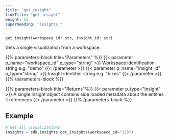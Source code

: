 ```yaml
---
title: "get_insight"
linkTitle: "get_insight"
weight: 15
superheading: "insights."
---
```




``get_insight(workspace_id: str, insight_id: str)``

Gets a single visualization from a workspace.


{{% parameters-block  title="Parameters" %}}
{{< parameter p_name="workspace_id" p_type="string" >}}
Workspace identification string e.g. "demo"
{{< /parameter >}}
{{< parameter p_name="insight_id" p_type="string" >}}
Insight identifier string e.g. "bikes"
{{< /parameter >}}
{{% /parameters-block %}}

{{% parameters-block title="Returns"%}}
{{< parameter p_type="Insight" >}}
A single Insight object contains side loaded metadata about the entities it references
{{< /parameter >}}
{{% /parameters-block %}}

## Example

```python
# Get all visualizations
insights = sdk.insights.get_insights(workspace_id="123")
```
